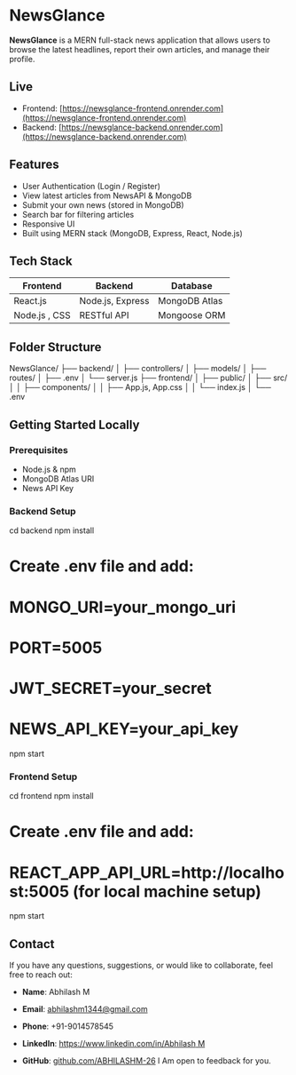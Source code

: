 #  NewsGlance

**NewsGlance** is a MERN full-stack news application that allows users to browse the latest headlines, report their own articles, and manage their profile.

## Live 

- Frontend: [https://newsglance-frontend.onrender.com](https://newsglance-frontend.onrender.com)
- Backend: [https://newsglance-backend.onrender.com](https://newsglance-backend.onrender.com)

##  Features

- User Authentication (Login / Register)
-  View latest articles from NewsAPI & MongoDB
-  Submit your own news (stored in MongoDB)
-  Search bar for filtering articles
-  Responsive UI
-  Built using MERN stack (MongoDB, Express, React, Node.js)

## Tech Stack

| Frontend      | Backend         | Database        |
| ------------- | --------------- | --------------- |
| React.js      | Node.js, Express| MongoDB Atlas   |
| Node.js , CSS | RESTful API     | Mongoose ORM    |

## Folder Structure

NewsGlance/
├── backend/
│   ├── controllers/
│   ├── models/
│   ├── routes/
│   ├── .env
│   └── server.js
├── frontend/
│   ├── public/
│   ├── src/
│   │   ├── components/
│   │   ├── App.js, App.css
│   │   └── index.js
│   └── .env

## Getting Started Locally

### Prerequisites

- Node.js & npm
- MongoDB Atlas URI
- News API Key

### Backend Setup

cd backend
npm install
# Create .env file and add:
# MONGO_URI=your_mongo_uri
# PORT=5005
# JWT_SECRET=your_secret
# NEWS_API_KEY=your_api_key
npm start

### Frontend Setup

cd frontend
npm install
# Create .env file and add:
# REACT_APP_API_URL=http://localhost:5005 (for local machine setup)
npm start

## Contact

If you have any questions, suggestions, or would like to collaborate, feel free to reach out:

- **Name**:  Abhilash M

- **Email**: abhilashm1344@gmail.com

- **Phone**: +91-9014578545

- **LinkedIn**: [https://www.linkedin.com/in/Abhilash M](https://www.linkedin.com/in/abhilashmellacheruvu/)

- **GitHub**: [github.com/ABHILASHM-26](https://github.com/ABHILASM-26)
    I Am open to feedback for you.
